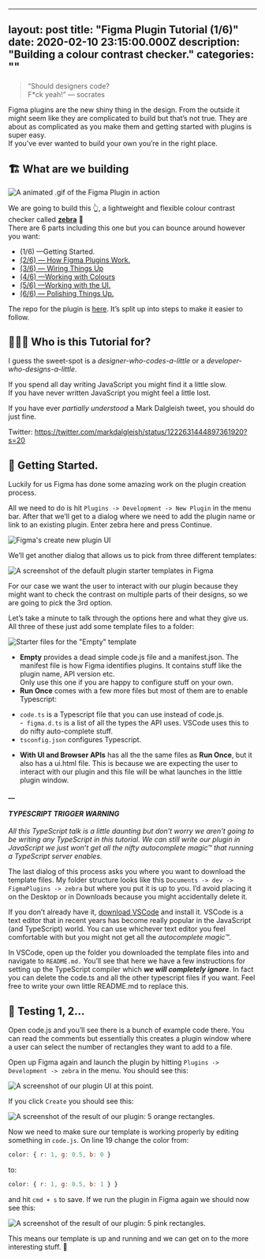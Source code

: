 
---
layout: post
title: "Figma Plugin Tutorial (1/6)"
date: 2020-02-10 23:15:00.000Z
description: "Building a colour contrast checker."
categories: ""
---

> “Should designers code?  
F*ck yeah!” — socrates

Figma plugins are the new shiny thing in the design. From the outside it might seem like they are complicated to build but that’s not true. They are about as complicated as you make them and getting started with plugins is super easy.  
If you’ve ever wanted to build your own you’re in the right place.

## 

## 

## 🏗 What are we building

![A animated .gif of the Figma Plugin in action](https://cdn.sanity.io/images/h2w4qpx8/production/2f6286171681e3dc29ab885ee444fd61fc4dad7a-600x362.gif)

We are going to build this 👆, a lightweight and flexible colour contrast checker called [**zebra**](https://www.figma.com/c/plugin/806578669827234193/zebra) 🦓  
There are 6 parts including this one but you can bounce around however you want:

* (1/6) —Getting Started.
* [(2/6) — How Figma Plugins Work.](/writing/figma-plugin-tutorial-2-6/)
* [(3/6) — Wiring Things Up](/writing/figma-plugin-tutorial-3-6/)
* [(4/6) —Working with Colours](/writing/figma-plugin-tutorial-4-6/)
* [(5/6) —Working with the UI.](/writing/figma-plugin-tutorial-5-6/)
* [(6/6) — Polishing Things Up.](/writing/figma-plugin-tutorial-6-6/)

The repo for the plugin is [here](https://github.com/danhollick/zebra). It’s split up into steps to make it easier to follow.

## 

## 

## 👨‍👩‍👧 Who is this Tutorial for?

I guess the sweet-spot is a _designer-who-codes-a-little_ or a _developer-who-designs-a-little_.

If you spend all day writing JavaScript you might find it a little slow.  
If you have never written JavaScript you might feel a little lost.

If you have ever _partially understood_ a Mark Dalgleish tweet, you should do just fine.

Twitter: https://twitter.com/markdalgleish/status/1222631444897361920?s=20

## 

## 

## 🚀 **Getting Started.**

Luckily for us Figma has done some amazing work on the plugin creation process.

All we need to do is hit `Plugins -> Development -> New Plugin` in the menu bar. After that we’ll get to a dialog where we need to add the plugin name or link to an existing plugin. Enter zebra here and press Continue.

![Figma's create new plugin UI](https://cdn.sanity.io/images/h2w4qpx8/production/5d67460c1999ed6dd5194177ded73d33b1a60ef7-737x503.png)



We’ll get another dialog that allows us to pick from three different templates:

![A screenshot of the default plugin starter templates in Figma](https://cdn.sanity.io/images/h2w4qpx8/production/a42ca5900a8a88d6767dbbdc6495825c1335872b-736x503.png)

For our case we want the user to interact with our plugin because they might want to check the contrast on multiple parts of their designs, so we are going to pick the 3rd option.

Let’s take a minute to talk through the options here and what they give us. All three of these just add some template files to a folder:

![Starter files for the "Empty" template](https://cdn.sanity.io/images/h2w4qpx8/production/0f8ba98d23a483cd1784f28b8759dddd1e26f163-656x219.png)

* **Empty** provides a dead simple code.js file and a manifest.json. The manifest file is how Figma identifies plugins. It contains stuff like the plugin name, API version etc.  
Only use this one if you are happy to configure stuff on your own.
* **Run Once** comes with a few more files but most of them are to enable Typescript:  
- `code.ts` is a Typescript file that you can use instead of code.js.  
-` figma.d.ts` is a list of all the types the API uses. VSCode uses this to do nifty auto-complete stuff.  
- `tsconfig.json` configures Typescript.
* **With UI and Browser APIs** has all the the same files as **Run Once**, but it also has a ui.html file. This is because we are expecting the user to interact with our plugin and this file will be what launches in the little plugin window.

**__**

#### **_TYPESCRIPT TRIGGER WARNING_**

_All this TypeScript talk is a little daunting but don’t worry we aren’t going to be writing any TypeScript in this tutorial. We can still write our plugin in JavaScript we just won’t get all the nifty autocomplete magic™ that running a TypeScript server enables._

The last dialog of this process asks you where you want to download the template files. My folder structure looks like this `Documents -> dev -> FigmaPlugins -> zebra` but where you put it is up to you. I’d avoid placing it on the Desktop or in Downloads because you might accidentally delete it.

If you don’t already have it, [download VSCode](https://code.visualstudio.com/download) and install it. VSCode is a text editor that in recent years has become really popular in the JavaScript (and TypeScript) world. You can use whichever text editor you feel comfortable with but you might not get all the _autocomplete magic™_.

In VSCode, open up the folder you downloaded the template files into and navigate to `README.md.` You’ll see that here we have a few instructions for setting up the TypeScript compiler which **_we will completely ignore_**. In fact you can delete the code.ts and all the other typescript files if you want. Feel free to write your own little README.md to replace this.

## 

## 

## 🎤 Testing 1, 2…

Open code.js and you’ll see there is a bunch of example code there. You can read the comments but essentially this creates a plugin window where a user can select the number of rectangles they want to add to a file.

Open up Figma again and launch the plugin by hitting `Plugins -> Development -> zebra` in the menu. You should see this:

![A screenshot of our plugin UI at this point.](https://cdn.sanity.io/images/h2w4qpx8/production/8c78dfe3a10c71b8d9b690cb06dbb420e929f03f-451x366.png)

If you click `Create` you should see this:

![A screenshot of the result of our plugin: 5 orange rectangles.](https://cdn.sanity.io/images/h2w4qpx8/production/eab71b6b1c455e86d5ac992fd7edab8366fffcda-1010x263.png)

Now we need to make sure our template is working properly by editing something in `code.js`. On line 19 change the color from:

```javascript
color: { r: 1, g: 0.5, b: 0 }
```

to:

```javascript
color: { r: 1, g: 0.5, b: 1 } }
```

and hit `cmd + s` to save. If we run the plugin in Figma again we should now see this:

![A screenshot of the result of our plugin: 5 pink rectangles.](https://cdn.sanity.io/images/h2w4qpx8/production/e78b62da60a9c4efc6918ec698fab3ba032fb1aa-908x247.png)



This means our template is up and running and we can get on to the more interesting stuff. 🎉
